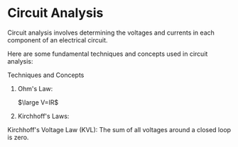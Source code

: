 # Circuit Analysis
Circuit analysis involves determining the voltages and currents in each component of an electrical circuit.

Here are some fundamental techniques and concepts used in circuit analysis:

Techniques and Concepts
1. Ohm's Law:
  
   $\large V=IR$

2. Kirchhoff's Laws:

Kirchhoff's Voltage Law (KVL): The sum of all voltages around a closed loop is zero.
